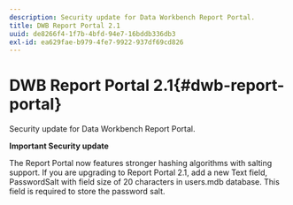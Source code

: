 ```yaml
---
description: Security update for Data Workbench Report Portal.
title: DWB Report Portal 2.1
uuid: de8266f4-1f7b-4bfd-94e7-16bddb336db3
exl-id: ea629fae-b979-4fe7-9922-937df69cd826
---
```

# DWB Report Portal 2.1{#dwb-report-portal}

Security update for Data Workbench Report Portal.

**Important Security update**

The Report Portal now features stronger hashing algorithms with salting support. If you are upgrading to Report Portal 2.1, add a new Text field, PasswordSalt with field size of 20 characters in users.mdb database. This field is required to store the password salt.
